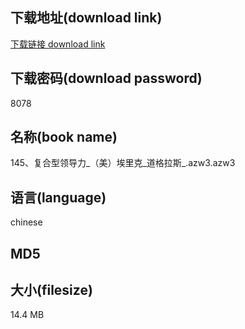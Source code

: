 ## 下载地址(download link)
[下载链接 download link](https://tutu365.netlify.app/?s=145%E3%80%81%E5%A4%8D%E5%90%88%E5%9E%8B%E9%A2%86%E5%AF%BC%E5%8A%9B_%EF%BC%88%E7%BE%8E%EF%BC%89%E5%9F%83%E9%87%8C%E5%85%8B_%E9%81%93%E6%A0%BC%E6%8B%89%E6%96%AF_.azw3)

## 下载密码(download password)
8078

## 名称(book name)
145、复合型领导力_（美）埃里克_道格拉斯_.azw3.azw3

## 语言(language)
chinese

## MD5


## 大小(filesize)
14.4 MB
